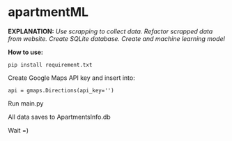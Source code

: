 # apartmentML

**EXPLANATION:**
_Use scrapping to collect data. Refactor scrapped data from website.
Create SQLite database. Create and machine learning model_

**How to use:**

`pip install requirement.txt`


Create Google Maps API key and insert into:

`api = gmaps.Directions(api_key='')`

Run main.py

All data saves to ApartmentsInfo.db

Wait =)

